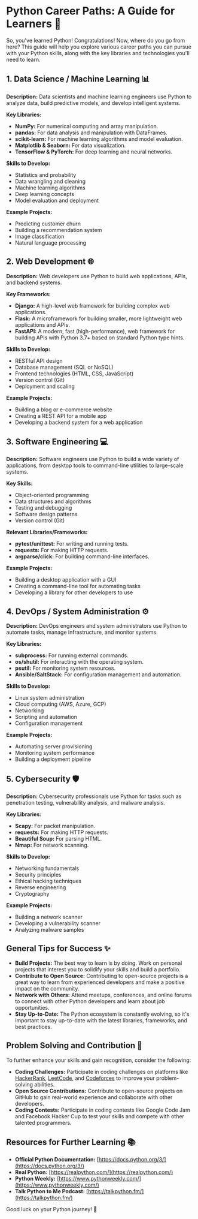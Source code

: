 # Python Career Paths: A Guide for Learners 🚀

So, you've learned Python! Congratulations! Now, where do you go from here? This guide will help you explore various career paths you can pursue with your Python skills, along with the key libraries and technologies you'll need to learn.

## 1. Data Science / Machine Learning 📊

**Description:** Data scientists and machine learning engineers use Python to analyze data, build predictive models, and develop intelligent systems.

**Key Libraries:**

*   **NumPy:** For numerical computing and array manipulation.
*   **pandas:** For data analysis and manipulation with DataFrames.
*   **scikit-learn:** For machine learning algorithms and model evaluation.
*   **Matplotlib & Seaborn:** For data visualization.
*   **TensorFlow & PyTorch:** For deep learning and neural networks.

**Skills to Develop:**

*   Statistics and probability
*   Data wrangling and cleaning
*   Machine learning algorithms
*   Deep learning concepts
*   Model evaluation and deployment

**Example Projects:**

*   Predicting customer churn
*   Building a recommendation system
*   Image classification
*   Natural language processing

## 2. Web Development 🌐

**Description:** Web developers use Python to build web applications, APIs, and backend systems.

**Key Frameworks:**

*   **Django:** A high-level web framework for building complex web applications.
*   **Flask:** A microframework for building smaller, more lightweight web applications and APIs.
*   **FastAPI:** A modern, fast (high-performance), web framework for building APIs with Python 3.7+ based on standard Python type hints.

**Skills to Develop:**

*   RESTful API design
*   Database management (SQL or NoSQL)
*   Frontend technologies (HTML, CSS, JavaScript)
*   Version control (Git)
*   Deployment and scaling

**Example Projects:**

*   Building a blog or e-commerce website
*   Creating a REST API for a mobile app
*   Developing a backend system for a web application

## 3. Software Engineering 💻

**Description:** Software engineers use Python to build a wide variety of applications, from desktop tools to command-line utilities to large-scale systems.

**Key Skills:**

*   Object-oriented programming
*   Data structures and algorithms
*   Testing and debugging
*   Software design patterns
*   Version control (Git)

**Relevant Libraries/Frameworks:**

*   **pytest/unittest:** For writing and running tests.
*   **requests:** For making HTTP requests.
*   **argparse/click:** For building command-line interfaces.

**Example Projects:**

*   Building a desktop application with a GUI
*   Creating a command-line tool for automating tasks
*   Developing a library for other developers to use

## 4. DevOps / System Administration ⚙️

**Description:** DevOps engineers and system administrators use Python to automate tasks, manage infrastructure, and monitor systems.

**Key Libraries:**

*   **subprocess:** For running external commands.
*   **os/shutil:** For interacting with the operating system.
*   **psutil:** For monitoring system resources.
*   **Ansible/SaltStack:** For configuration management and automation.

**Skills to Develop:**

*   Linux system administration
*   Cloud computing (AWS, Azure, GCP)
*   Networking
*   Scripting and automation
*   Configuration management

**Example Projects:**

*   Automating server provisioning
*   Monitoring system performance
*   Building a deployment pipeline

## 5. Cybersecurity 🛡️

**Description:** Cybersecurity professionals use Python for tasks such as penetration testing, vulnerability analysis, and malware analysis.

**Key Libraries:**

*   **Scapy:** For packet manipulation.
*   **requests:** For making HTTP requests.
*   **Beautiful Soup:** For parsing HTML.
*   **Nmap:** For network scanning.

**Skills to Develop:**

*   Networking fundamentals
*   Security principles
*   Ethical hacking techniques
*   Reverse engineering
*   Cryptography

**Example Projects:**

*   Building a network scanner
*   Developing a vulnerability scanner
*   Analyzing malware samples

## General Tips for Success ✨

*   **Build Projects:** The best way to learn is by doing. Work on personal projects that interest you to solidify your skills and build a portfolio.
*   **Contribute to Open Source:** Contributing to open-source projects is a great way to learn from experienced developers and make a positive impact on the community.
*   **Network with Others:** Attend meetups, conferences, and online forums to connect with other Python developers and learn about job opportunities.
*   **Stay Up-to-Date:** The Python ecosystem is constantly evolving, so it's important to stay up-to-date with the latest libraries, frameworks, and best practices.



## Problem Solving and Contribution 🤝

To further enhance your skills and gain recognition, consider the following:

*   **Coding Challenges:** Participate in coding challenges on platforms like [HackerRank](https://www.hackerrank.com/), [LeetCode](https://leetcode.com/), and [Codeforces](https://codeforces.com/) to improve your problem-solving abilities.
*   **Open Source Contributions:** Contribute to open-source projects on GitHub to gain real-world experience and collaborate with other developers.
*   **Coding Contests:** Participate in coding contests like Google Code Jam and Facebook Hacker Cup to test your skills and compete with other talented programmers.

## Resources for Further Learning 📚

*   **Official Python Documentation:** [https://docs.python.org/3/](https://docs.python.org/3/)
*   **Real Python:** [https://realpython.com/](https://realpython.com/)
*   **Python Weekly:** [https://www.pythonweekly.com/](https://www.pythonweekly.com/)
*   **Talk Python to Me Podcast:** [https://talkpython.fm/](https://talkpython.fm/)

Good luck on your Python journey! 🚀
